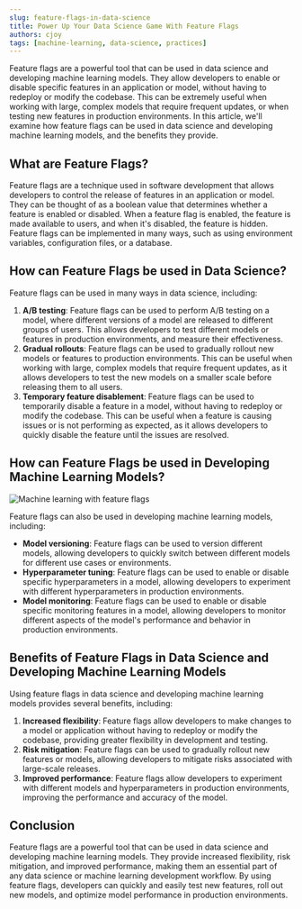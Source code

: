 ```yaml
---
slug: feature-flags-in-data-science
title: Power Up Your Data Science Game With Feature Flags   
authors: cjoy
tags: [machine-learning, data-science, practices]
---
```


Feature flags are a powerful tool that can be used in data science and developing machine learning models. They allow developers to enable or disable specific features in an application or model, without having to redeploy or modify the codebase. This can be extremely useful when working with large, complex models that require frequent updates, or when testing new features in production environments. In this article, we'll examine how feature flags can be used in data science and developing machine learning models, and the benefits they provide.

## What are Feature Flags?

Feature flags are a technique used in software development that allows developers to control the release of features in an application or model. They can be thought of as a boolean value that determines whether a feature is enabled or disabled. When a feature flag is enabled, the feature is made available to users, and when it's disabled, the feature is hidden. Feature flags can be implemented in many ways, such as using environment variables, configuration files, or a database.

## How can Feature Flags be used in Data Science?

Feature flags can be used in many ways in data science, including:
1. **A/B testing**: Feature flags can be used to perform A/B testing on a model, where different versions of a model are released to different groups of users. This allows developers to test different models or features in production environments, and measure their effectiveness.
1. **Gradual rollouts**: Feature flags can be used to gradually rollout new models or features to production environments. This can be useful when working with large, complex models that require frequent updates, as it allows developers to test the new models on a smaller scale before releasing them to all users.
1. **Temporary feature disablement**: Feature flags can be used to temporarily disable a feature in a model, without having to redeploy or modify the codebase. This can be useful when a feature is causing issues or is not performing as expected, as it allows developers to quickly disable the feature until the issues are resolved.

## How can Feature Flags be used in Developing Machine Learning Models?

![Machine learning with feature flags](/assets/blog/feature-flags-in-data-science/machine-learning-feature-flags.png)

Feature flags can also be used in developing machine learning models, including:
* **Model versioning**: Feature flags can be used to version different models, allowing developers to quickly switch between different models for different use cases or environments.
* **Hyperparameter tuning**: Feature flags can be used to enable or disable specific hyperparameters in a model, allowing developers to experiment with different hyperparameters in production environments.
* **Model monitoring**: Feature flags can be used to enable or disable specific monitoring features in a model, allowing developers to monitor different aspects of the model's performance and behavior in production environments.

## Benefits of Feature Flags in Data Science and Developing Machine Learning Models

Using feature flags in data science and developing machine learning models provides several benefits, including:

1. **Increased flexibility**: Feature flags allow developers to make changes to a model or application without having to redeploy or modify the codebase, providing greater flexibility in development and testing.
1. **Risk mitigation**: Feature flags can be used to gradually rollout new features or models, allowing developers to mitigate risks associated with large-scale releases.
1. **Improved performance**: Feature flags allow developers to experiment with different models and hyperparameters in production environments, improving the performance and accuracy of the model.

## Conclusion

Feature flags are a powerful tool that can be used in data science and developing machine learning models. They provide increased flexibility, risk mitigation, and improved performance, making them an essential part of any data science or machine learning development workflow. By using feature flags, developers can quickly and easily test new features, roll out new models, and optimize model performance in production environments.